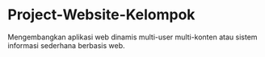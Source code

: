 # Project-Website-Kelompok
Mengembangkan aplikasi web dinamis multi-user multi-konten atau sistem informasi sederhana berbasis web.
